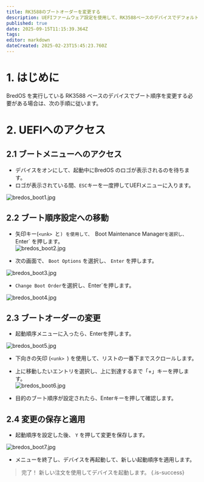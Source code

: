 ```yaml
---
title: RK3588のブートオーダーを変更する
description: UEFIファームウェア設定を使用して、RK3588ベースのデバイスでデフォルトの起動順序を変更する方法を学びます。
published: true
date: 2025-09-15T11:15:39.364Z
tags:
editor: markdown
dateCreated: 2025-02-23T15:45:23.760Z
---
```


# 1. はじめに

BredOS を実行している RK3588 ベースのデバイスでブート順序を変更する必要がある場合は、次の手順に従います。

# 2. UEFIへのアクセス

## 2.1 ブートメニューへのアクセス

- デバイスをオンにして、起動中にBredOS のロゴが表示されるのを待ちます。
- ロゴが表示されている間、`ESC`キーを一度押してUEFIメニューに入ります。

![bredos_boot1.jpg](/boot_images/bredos_boot1.jpg)

## 2.2 ブート順序設定への移動

- 矢印キー(`<unk> `と`) を使用して、 `Boot Maintenance Manager`を選択し、`Enter\` を押します。\
  ![bredos_boot2.jpg](/boot_images/bredos_boot2.jpg)

- 次の画面で、 `Boot Options` を選択し、 `Enter` を押します。

![bredos_boot3.jpg](/boot_images/bredos_boot3.jpg)

- `Change Boot Order`を選択し、Enter\`を押します。

![bredos_boot4.jpg](/boot_images/bredos_boot4.jpg)

## 2.3 ブートオーダーの変更

- 起動順序メニューに入ったら、Enterを押します。

![bredos_boot5.jpg](/boot_images/bredos_boot5.jpg)

- 下向きの矢印 (`<unk> `) を使用して、リストの一番下までスクロールします。

- 上に移動したいエントリを選択し、上に到達するまで「+」キーを押します。\
  ![bredos_boot6.jpg](/boot_images/bredos_boot6.jpg)

- 目的のブート順序が設定されたら、Enterキーを押して確認します。

## 2.4 変更の保存と適用

- 起動順序を設定した後、 `Y` を押して変更を保存します。

![bredos_boot7.jpg](/boot_images/bredos_boot7.jpg)

- メニューを終了し、デバイスを再起動して、新しい起動順序を適用します。

> 完了！ 新しい注文を使用してデバイスを起動します。
> {.is-success}

